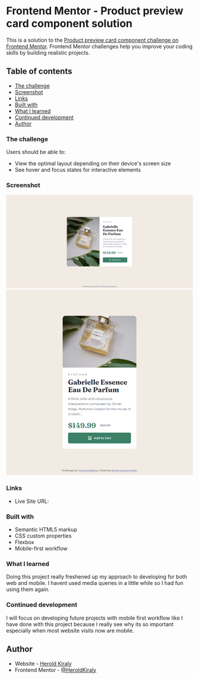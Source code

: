 # Frontend Mentor - Product preview card component solution

This is a solution to the [Product preview card component challenge on Frontend Mentor](https://www.frontendmentor.io/challenges/product-preview-card-component-GO7UmttRfa). Frontend Mentor challenges help you improve your coding skills by building realistic projects. 

## Table of contents

- [The challenge](#the-challenge)
- [Screenshot](#screenshot)
- [Links](#links)
- [Built with](#built-with)
- [What I learned](#what-i-learned)
- [Continued development](#continued-development)
- [Author](#author)

### The challenge

Users should be able to:

- View the optimal layout depending on their device's screen size
- See hover and focus states for interactive elements

### Screenshot

![](/images/desktop-screenshot.png) <!-- Desktop -->
![](/images/mobile-screenshot.png) <!-- Mobile -->

### Links

- Live Site URL: [](https://your-live-site-url.com)

### Built with

- Semantic HTML5 markup
- CSS custom properties
- Flexbox
- Mobile-first workflow

### What I learned

Doing this project really freshened up my approach to developing for both web and mobile. I havent used media queries in a little while so I had fun using them again. 


### Continued development

I will focus on developing future projects with mobile first workflow like I have done with this project because I really see why its so important especially when most website visits now are mobile.

## Author

- Website - [Herold Kiraly](https://heroldkiraly.github.io/)
- Frontend Mentor - [@HeroldKiraly](https://www.frontendmentor.io/profile/HeroldKiraly)